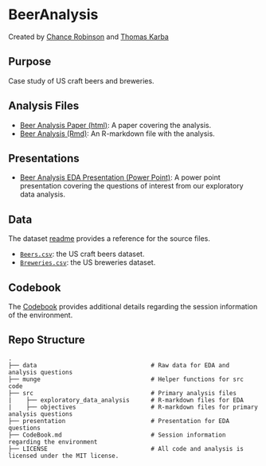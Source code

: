 # BeerAnalysis

Created by [Chance Robinson](https://github.com/RobinsonCW) and [Thomas Karba](https://github.com/thomaskarba)

## Purpose

Case study of US craft beers and breweries.

## Analysis Files

* [Beer Analysis Paper (html)](https://github.com/RobinsonCW/BeerAnalysis/blob/master/src/exploratory_data_analysis/chance/Exploratory_Data_Analysis.md): A paper covering the analysis. 
* [Beer Analysis (Rmd)](https://github.com/RobinsonCW/BeerAnalysis/blob/master/src/exploratory_data_analysis/chance/Exploratory_Data_Analysis.Rmd): An R-markdown file with the analysis.

## Presentations

* [Beer Analysis EDA Presentation (Power Point)](https://github.com/RobinsonCW/BeerAnalysis/blob/master/presentation/DS6306_Proj1_EDA_Presentation.pptx): A power point presentation covering the questions of interest from our exploratory data analysis.

## Data

The dataset [readme](https://github.com/RobinsonCW/BeerAnalysis/blob/master/data/README.md) provides a reference for the source files.

* [`Beers.csv`](https://github.com/RobinsonCW/BeerAnalysis/blob/master/data/Beers.csv): the US craft beers dataset.
* [`Breweries.csv`](https://github.com/RobinsonCW/BeerAnalysis/blob/master/data/Breweries.csv): the US breweries dataset.

## Codebook

The [Codebook](https://github.com/RobinsonCW/BeerAnalysis) provides additional details regarding the session information of the environment.

## Repo Structure
    .
    ├── data                                # Raw data for EDA and analysis questions
    ├── munge                               # Helper functions for src code
    ├── src                                 # Primary analysis files
    |    ├── exploratory_data_analysis      # R-markdown files for EDA
    |    ├── objectives                     # R-markdown files for primary analysis questions
    ├── presentation                        # Presentation for EDA questions
    ├── CodeBook.md                         # Session information regarding the environment
    ├── LICENSE                             # All code and analysis is licensed under the MIT license.
